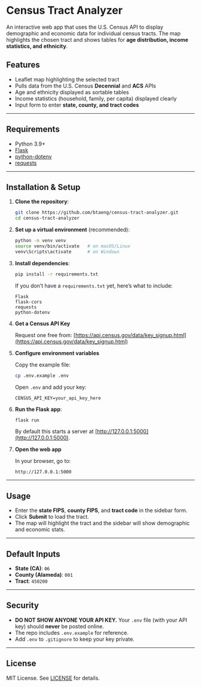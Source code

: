 # Census Tract Analyzer

An interactive web app that uses the U.S. Census API to display demographic and economic data for individual census tracts.
The map highlights the chosen tract and shows tables for **age distribution, income statistics, and ethnicity**.

## Features

* Leaflet map highlighting the selected tract
* Pulls data from the U.S. Census **Decennial** and **ACS** APIs
* Age and ethnicity displayed as sortable tables
* Income statistics (household, family, per capita) displayed clearly
* Input form to enter **state, county, and tract codes**

---

## Requirements

* Python 3.9+
* [Flask](https://flask.palletsprojects.com/en/stable/)
* [python-dotenv](https://saurabh-kumar.com/python-dotenv/)
* [requests](https://docs.python-requests.org/en/latest/)

---

## Installation & Setup

1. **Clone the repository**:

   ```bash
   git clone https://github.com/btaeng/census-tract-analyzer.git
   cd census-tract-analyzer
   ```

2. **Set up a virtual environment** (recommended):

   ```bash
   python -m venv venv
   source venv/bin/activate   # on macOS/Linux
   venv\Scripts\activate      # on Windows
   ```

3. **Install dependencies**:

   ```bash
   pip install -r requirements.txt
   ```

   If you don’t have a `requirements.txt` yet, here’s what to include:

   ```
   Flask
   flask-cors
   requests
   python-dotenv
   ```

4. **Get a Census API Key**

   Request one free from: [https://api.census.gov/data/key_signup.html](https://api.census.gov/data/key_signup.html)

5. **Configure environment variables**

   Copy the example file:

   ```bash
   cp .env.example .env
   ```

   Open `.env` and add your key:

   ```
   CENSUS_API_KEY=your_api_key_here
   ```

6. **Run the Flask app**:

   ```bash
   flask run
   ```

   By default this starts a server at [http://127.0.0.1:5000](http://127.0.0.1:5000).

7. **Open the web app**

   In your browser, go to:

   ```
   http://127.0.0.1:5000
   ```

---

## Usage

* Enter the **state FIPS**, **county FIPS**, and **tract code** in the sidebar form.
* Click **Submit** to load the tract.
* The map will highlight the tract and the sidebar will show demographic and economic stats.

---

## Default Inputs

* **State (CA)**: `06`
* **County (Alameda)**: `001`
* **Tract**: `450200`

---

## Security

* **DO NOT SHOW ANYONE YOUR API KEY.** Your `.env` file (with your API key) should **never** be posted online.
* The repo includes `.env.example` for reference.
* Add `.env` to `.gitignore` to keep your key private.

---

## License

MIT License. See [LICENSE](LICENSE) for details.